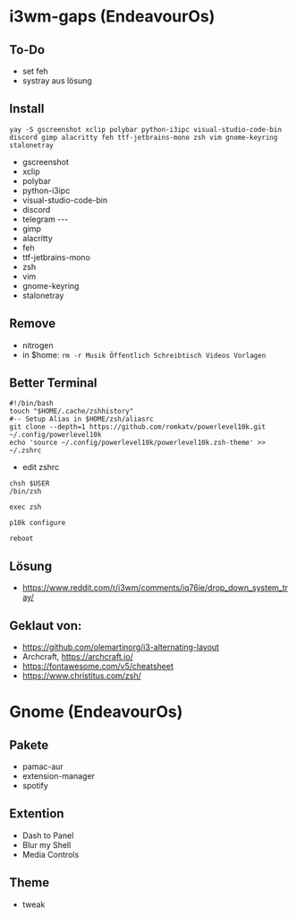 # i3wm-gaps (EndeavourOs)

## To-Do
* set feh
* systray aus lösung

## Install
```
yay -S gscreenshot xclip polybar python-i3ipc visual-studio-code-bin discord gimp alacritty feh ttf-jetbrains-mono zsh vim gnome-keyring stalonetray
```
* gscreenshot
* xclip
* polybar
* python-i3ipc
* visual-studio-code-bin
* discord
* telegram ---
* gimp
* alacritty
* feh
* ttf-jetbrains-mono
* zsh
* vim
* gnome-keyring
* stalonetray


## Remove
* nitrogen
* in $home: ```rm -r Musik Öffentlich Schreibtisch Videos Vorlagen```

## Better Terminal
```
#!/bin/bash
touch "$HOME/.cache/zshhistory"
#-- Setup Alias in $HOME/zsh/aliasrc
git clone --depth=1 https://github.com/romkatv/powerlevel10k.git ~/.config/powerlevel10k
echo 'source ~/.config/powerlevel10k/powerlevel10k.zsh-theme' >> ~/.zshrc
```
* edit zshrc
```
chsh $USER
/bin/zsh
```
```
exec zsh
```
```
p10k configure
```
```
reboot
```

## Lösung
* https://www.reddit.com/r/i3wm/comments/iq76ie/drop_down_system_tray/

## Geklaut von:
* https://github.com/olemartinorg/i3-alternating-layout
* Archcraft, https://archcraft.io/
* https://fontawesome.com/v5/cheatsheet
* https://www.christitus.com/zsh/

# Gnome (EndeavourOs)

## Pakete
* pamac-aur
* extension-manager
* spotify

## Extention
* Dash to Panel
* Blur my Shell
* Media Controls

## Theme
* tweak
